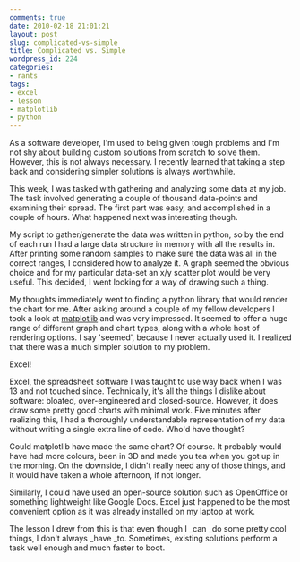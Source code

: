 ```yaml
---
comments: true
date: 2010-02-18 21:01:21
layout: post
slug: complicated-vs-simple
title: Complicated vs. Simple
wordpress_id: 224
categories:
- rants
tags:
- excel
- lesson
- matplotlib
- python
---
```


As a software developer, I'm used to being given tough problems and I'm not shy about building custom solutions from scratch to solve them. However, this is not always necessary. I recently learned that taking a step back and considering simpler solutions is always worthwhile.

This week, I was tasked with gathering and analyzing some data at my job. The task involved generating a couple of thousand data-points and examining their spread. The first part was easy, and accomplished in a couple of hours. What happened next was interesting though.

My script to gather/generate the data was written in python, so by the end of each run I had a large data structure in memory with all the results in. After printing some random samples to make sure the data was all in the correct ranges, I considered how to analyze it. A graph seemed the obvious choice and for my particular data-set an x/y scatter plot would be very useful. This decided, I went looking for a way of drawing such a thing.

My thoughts immediately went to finding a python library that would render the chart for me. After asking around a couple of my fellow developers I took a look at [matplotlib](http://matplotlib.sourceforge.net/) and was very impressed. It seemed to offer a huge range of different graph and chart types, along with a whole host of rendering options. I say 'seemed', because I never actually used it. I realized that there was a much simpler solution to my problem.

Excel!

Excel, the spreadsheet software I was taught to use way back when I was 13 and not touched since. Technically, it's all the things I dislike about software: bloated, over-engineered and closed-source. However, it does draw some pretty good charts with minimal work. Five minutes after realizing this, I had a thoroughly understandable representation of my data without writing a single extra line of code. Who'd have thought?

Could matplotlib have made the same chart? Of course. It probably would have had more colours, been in 3D and made you tea when you got up in the morning. On the downside, I didn't really need any of those things, and it would have taken a whole afternoon, if not longer.

Similarly, I could have used an open-source solution such as OpenOffice or something lightweight like Google Docs. Excel just happened to be the most convenient option as it was already installed on my laptop at work.

The lesson I drew from this is that even though I _can _do some pretty cool things, I don't always _have _to. Sometimes, existing solutions perform a task well enough and much faster to boot.
